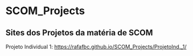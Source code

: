 # SCOM_Projects

## Sites dos Projetos da matéria de SCOM

Projeto Individual 1: <https://rafafbc.github.io/SCOM_Projects/ProjetoInd._1/>
<html>
  <!--
  Projeto Individual 2: <>
  Projeto Individual 3: <>
  -->
</html>
